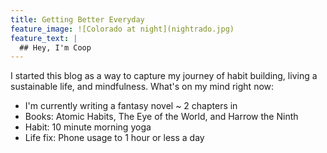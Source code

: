 ```yaml
---
title: Getting Better Everyday
feature_image: ![Colorado at night](nightrado.jpg)
feature_text: |
  ## Hey, I'm Coop
---
```


I started this blog as a way to capture my journey of habit building, living a sustainable life, and mindfulness. What's on my mind right now:

* I'm currently writing a fantasy novel ~ 2 chapters in
* Books: Atomic Habits, The Eye of the World, and Harrow the Ninth
* Habit: 10 minute morning yoga
* Life fix: Phone usage to 1 hour or less a day
